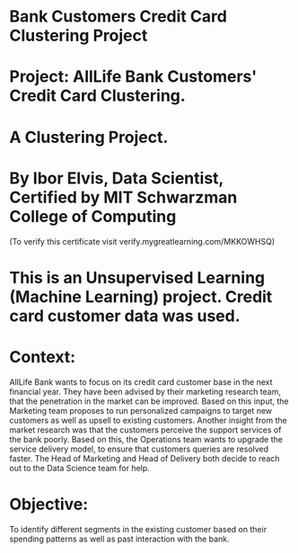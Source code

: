 # Bank Customers Credit Card Clustering Project

# Project: AllLife Bank Customers' Credit Card Clustering.
# A Clustering Project.
# By Ibor Elvis, Data Scientist, Certified by MIT Schwarzman College of Computing
(To verify this certificate visit verify.mygreatlearning.com/MKKOWHSQ)
# This is an Unsupervised Learning (Machine Learning) project. Credit card customer data was used.
# Context:
AllLife Bank wants to focus on its credit card customer base in the next financial year. They have been advised by their marketing research team, that the penetration in the market can be improved. Based on this input, the Marketing team proposes to run personalized campaigns to target new customers as well as upsell to existing customers. Another insight from the market research was that the customers perceive the support services of the bank poorly. Based on this, the Operations team wants to upgrade the service delivery model, to ensure that customers queries are resolved faster. The Head of Marketing and Head of Delivery both decide to reach out to the Data Science team for help.

# Objective:
To identify different segments in the existing customer based on their spending patterns as well as past interaction with the bank.

